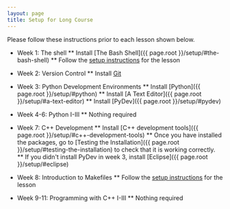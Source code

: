 ```yaml
---
layout: page
title: Setup for Long Course
---
```

Please follow these instructions prior to each lesson shown below.

* Week 1: The shell
** Install [The Bash Shell]({{ page.root }}/setup/#the-bash-shell)
** Follow the [setup instructions](http://swcarpentry.github.io/shell-novice/setup) for the lesson

* Week 2: Version Control
** Install [Git](#git)

* Week 3: Python Development Environments
** Install [Python]({{ page.root }}/setup/#python)
** Install [A Text Editor]({{ page.root }}/setup/#a-text-editor)
** Install [PyDev]({{ page.root }}/setup/#pydev)

* Week 4-6: Python I-III
** Nothing required

* Week 7: C++ Development
** Install [C++ development tools]({{ page.root }}/setup/#c++-development-tools)
** Once you have installed the packages, go to [Testing the Installation]({{ page.root }}/setup/#testing-the-installation) to check that
it is working correctly.
** If you didn't install PyDev in week 3, install [Eclipse]({{ page.root }}/setup/#eclipse)

* Week 8: Introduction to Makefiles
** Follow the [setup instructions](https://ornl-ssd.github.io/cpp-make-intro/setup/) for the lesson

* Week 9-11: Programming with C++ I-III
** Nothing required

